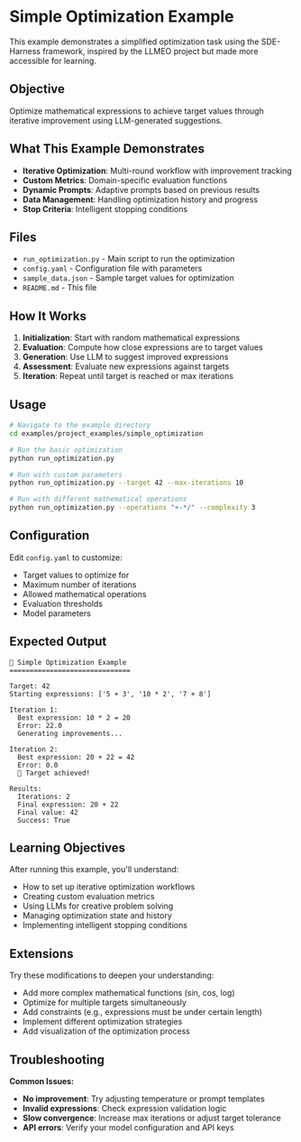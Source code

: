 # Simple Optimization Example

This example demonstrates a simplified optimization task using the SDE-Harness framework, inspired by the LLMEO project but made more accessible for learning.

## Objective

Optimize mathematical expressions to achieve target values through iterative improvement using LLM-generated suggestions.

## What This Example Demonstrates

- **Iterative Optimization**: Multi-round workflow with improvement tracking
- **Custom Metrics**: Domain-specific evaluation functions
- **Dynamic Prompts**: Adaptive prompts based on previous results
- **Data Management**: Handling optimization history and progress
- **Stop Criteria**: Intelligent stopping conditions

## Files

- `run_optimization.py` - Main script to run the optimization
- `config.yaml` - Configuration file with parameters
- `sample_data.json` - Sample target values for optimization
- `README.md` - This file

## How It Works

1. **Initialization**: Start with random mathematical expressions
2. **Evaluation**: Compute how close expressions are to target values
3. **Generation**: Use LLM to suggest improved expressions
4. **Assessment**: Evaluate new expressions against targets
5. **Iteration**: Repeat until target is reached or max iterations

## Usage

```bash
# Navigate to the example directory
cd examples/project_examples/simple_optimization

# Run the basic optimization
python run_optimization.py

# Run with custom parameters
python run_optimization.py --target 42 --max-iterations 10

# Run with different mathematical operations
python run_optimization.py --operations "+-*/" --complexity 3
```

## Configuration

Edit `config.yaml` to customize:
- Target values to optimize for
- Maximum number of iterations
- Allowed mathematical operations
- Evaluation thresholds
- Model parameters

## Expected Output

```
🎯 Simple Optimization Example
==============================

Target: 42
Starting expressions: ['5 + 3', '10 * 2', '7 + 8']

Iteration 1:
  Best expression: 10 * 2 = 20
  Error: 22.0
  Generating improvements...

Iteration 2:
  Best expression: 20 + 22 = 42
  Error: 0.0
  🎉 Target achieved!

Results:
  Iterations: 2
  Final expression: 20 + 22
  Final value: 42
  Success: True
```

## Learning Objectives

After running this example, you'll understand:
- How to set up iterative optimization workflows
- Creating custom evaluation metrics
- Using LLMs for creative problem solving
- Managing optimization state and history
- Implementing intelligent stopping conditions

## Extensions

Try these modifications to deepen your understanding:
- Add more complex mathematical functions (sin, cos, log)
- Optimize for multiple targets simultaneously
- Add constraints (e.g., expressions must be under certain length)
- Implement different optimization strategies
- Add visualization of the optimization process

## Troubleshooting

**Common Issues:**
- **No improvement**: Try adjusting temperature or prompt templates
- **Invalid expressions**: Check expression validation logic
- **Slow convergence**: Increase max iterations or adjust target tolerance
- **API errors**: Verify your model configuration and API keys